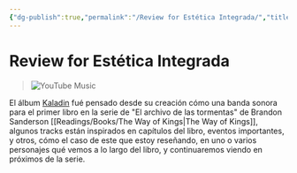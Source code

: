 ```yaml
---
{"dg-publish":true,"permalink":"/Review for Estética Integrada/","title":"Review for Estética Integrada","updated":"2023-11-06T23:26:45.328-05:00"}
---
```



# Review for Estética Integrada

>  ![YouTube Music](https://youtube.com/watch?v=LeNqSRz898s&si=KdbGbcvqEn_2siDa)

El álbum [Kaladin](https://theblackpiper.com/album/1527700/kaladin) fué pensado desde su creación cómo una banda sonora para el primer libro en la serie de "El archivo de las tormentas" de Brandon Sanderson [[Readings/Books/The Way of Kings\|The Way of Kings]], algunos tracks están inspirados en capítulos del libro, eventos importantes, y otros, cómo el caso de este que estoy reseñando, en uno o varios personajes qué vemos a lo largo del libro, y continuaremos viendo en próximos de la serie.
